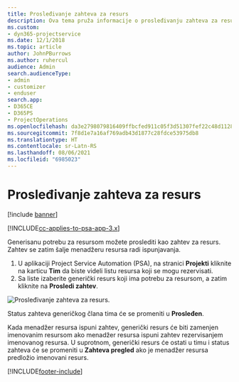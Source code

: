 ```yaml
---
title: Prosleđivanje zahteva za resurs
description: Ova tema pruža informacije o prosleđivanju zahteva za resurs projekta.
ms.custom:
- dyn365-projectservice
ms.date: 12/1/2018
ms.topic: article
author: JohnPBurrows
ms.author: ruhercul
audience: Admin
search.audienceType:
- admin
- customizer
- enduser
search.app:
- D365CE
- D365PS
- ProjectOperations
ms.openlocfilehash: da3e2798079816409ffbcfed911c05f3d51307fef22c48d112802927828faeb2
ms.sourcegitcommit: 7f8d1e7a16af769adb43d1877c28fdce53975db8
ms.translationtype: HT
ms.contentlocale: sr-Latn-RS
ms.lasthandoff: 08/06/2021
ms.locfileid: "6985023"
---
```

# <a name="submitting-a-resource-request"></a>Prosleđivanje zahteva za resurs

[!include [banner](../includes/psa-now-project-operations.md)]

[!INCLUDE[cc-applies-to-psa-app-3.x](../includes/cc-applies-to-psa-app-3x.md)]

Generisanu potrebu za resursom možete proslediti kao zahtev za resurs. Zahtev se zatim šalje menadžeru resursa radi ispunjavanja.

1. U aplikaciji Project Service Automation (PSA), na stranici **Projekti** kliknite na karticu **Tim** da biste videli listu resursa koji se mogu rezervisati. 
2. Sa liste izaberite generički resurs koji ima potrebu za resursom, a zatim kliknite na **Prosledi zahtev**.

![Prosleđivanje zahteva za resurs.](media/RM-how-to-18.png)

Status zahteva generičkog člana tima će se promeniti u **Prosleđen**.

Kada menadžer resursa ispuni zahtev, generički resurs će biti zamenjen imenovanim resursom ako menadžer resursa ispuni zahtev rezervisanjem imenovanog resursa. U suprotnom, generički resurs će ostati u timu i status zahteva će se promeniti u **Zahteva pregled** ako je menadžer resursa predložio imenovani resurs.


[!INCLUDE[footer-include](../includes/footer-banner.md)]